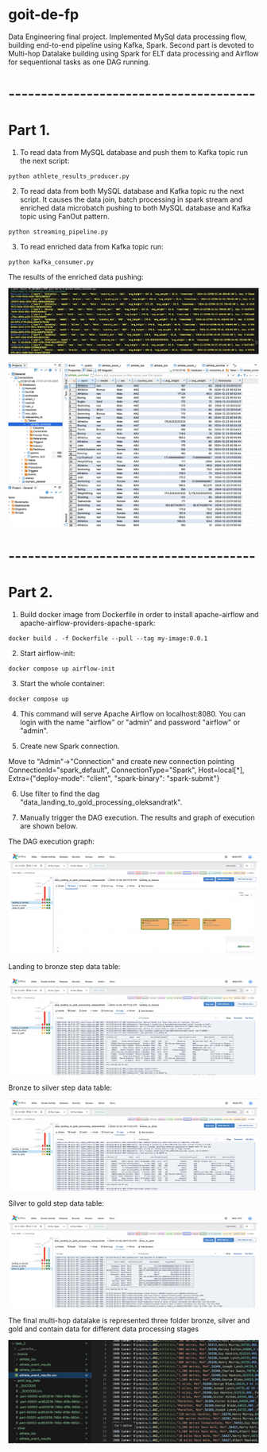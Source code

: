 # goit-de-fp

Data Engineering final project. Implemented MySql data processing flow, building end-to-end pipeline using Kafka, Spark. Second part is devoted to Multi-hop Datalake building using Spark for ELT data processing and Airflow for sequentional tasks as one DAG running.

# --------------------------------------

# Part 1.

1. To read data from MySQL database and push them to Kafka topic run the next script:

```
python athlete_results_producer.py
```

2. To read data from both MySQL database and Kafka topic ru the next script. It causes the data join, batch processing in spark stream and enriched data microbatch pushing to both MySQL database and Kafka topic using FanOut pattern.

```
python streaming_pipeline.py
```

3. To read enriched data from Kafka topic run:

```
python kafka_consumer.py
```

The results of the enriched data pushing:

![kafka_consumer_data](screenshots/kafka_consumer.png)

![enriched_data_table](screenshots/enriched_data_table.png)

# --------------------------------------

# Part 2.

1. Build docker image from Dockerfile in order to install apache-airflow and apache-airflow-providers-apache-spark:

```
docker build . -f Dockerfile --pull --tag my-image:0.0.1
```

2. Start airflow-init:

```
docker compose up airflow-init
```

3. Start the whole container:

```
docker compose up
```

4. This command will serve Apache Airflow on localhost:8080. You can login with the name "airflow" or "admin" and password "airflow" or "admin".

5. Create new Spark connection.

Move to "Admin"->"Connection" and create new connection pointing ConnectionId="spark_default", ConnectionType="Spark", Host=local[*], Extra={"deploy-mode": "client", "spark-binary": "spark-submit"}

6. Use filter to find the dag "data_landing_to_gold_processing_oleksandratk".

7. Manually trigger the DAG execution. The results and graph of execution are shown below.

The DAG execution graph:

![dag-graph](screenshots/task-2-graph.png)

Landing to bronze step data table:

![landing-to-bronze](screenshots/task-2-landing-to-bronze.png)

Bronze to silver step data table:

![bronze-to-silver](screenshots/task-2-bronze-to-silver.png)

Silver to gold step data table:

![silver-to-gold](screenshots/task-2-silver-to-gold.png)

The final multi-hop datalake is represented three folder bronze, silver and gold and contain data for different data processing stages

![final-tables](screenshots/task-2-final-tables.png)
